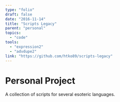 ```yaml
---
type: "folio"
draft: false
date: "2016-11-14"
title: "Scripts Legacy"
parent: "personal"
topics:
  - "code"
tools:
  - "expression2"
  - "advdupe2"
link: "https://github.com/htko89/scripts-legacy"
---
```

# Personal Project
A collection of scripts for several esoteric languages.

